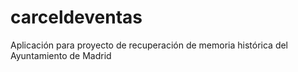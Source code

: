 # carceldeventas
Aplicación para proyecto de recuperación de memoria histórica del Ayuntamiento de Madrid
